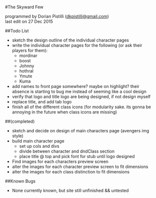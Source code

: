 #The Skyward Few

programmed by Dorian Pistilli (dkpistilli@gmail.com)  
last edit on 27 Dec 2015

##Todo List
- sketch the design outline of the individual character pages
- write the individual character pages for the following (or ask their players for them):
  - mordinar
  - boost
  - Johnny
  - hothral
  - Ymute
  - Kuma
- add names to front page somewhere? maybe on highlight? their absence is starting to bug me instead of seeming like a cool design
- verify that logo and title logo are being designed, if not design myself
- replace title, and add tab logo
- finish all of the different class icons (for modularity sake. its gonna be annoying in the future when class icons are missing)

##(completed)
- sketch and decide on design of main characters page (avengers img style)
- build main character page
  - set up cols and divs
  - divide between character and dndClass section
  - place title @ top and pick font for stub until logo designed
- Find images for each characters preview screen
- alter the images for each character preview screen to fit dimensions
- alter the images for each class distinction to fit dimensions

##Known Bugs
- None currently known, but site still unfinished && untested
